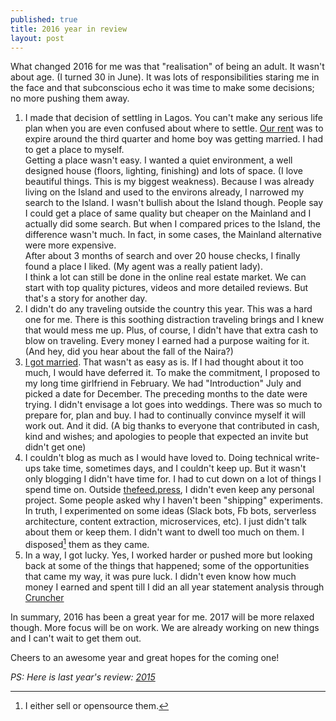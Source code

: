 ```yaml
---
published: true
title: 2016 year in review
layout: post
---
```

What changed 2016 for me was that "realisation" of being an adult. It wasn't about age. (I turned 30 in June). It was lots of responsibilities staring me in the face and that subconscious echo it was time to make some decisions; no more pushing them away.

1. I made that decision of settling in Lagos. You can't make any serious life plan when you are even confused about where to settle. [Our rent](http://obem.be/2015/12/24/2015.html#the-house) was to expire around the third quarter and home boy was getting married. I had to get a place to myself.   
Getting a place wasn't easy. I wanted a quiet environment, a well designed house (floors, lighting, finishing) and lots of space. (I love beautiful things. This is my biggest weakness). Because I was already living on the Island and used to the environs already, I narrowed my search to the Island. I wasn't bullish about the Island though. People say I could get a place of same quality but cheaper on the Mainland and I actually did some search. But when I compared prices to the Island, the difference wasn't much. In fact, in some cases, the Mainland alternative were more expensive.   
After about  3 months of search and over 20 house checks, I finally found a place I liked. (My agent was a really patient lady).   
I think a lot can still be done in the online real estate market. We can start with top quality pictures, videos and more detailed reviews. But that's a story for another day.
2. I didn't do any traveling outside the country this year. This was a hard one for me. There is this soothing distraction traveling brings and I knew that would mess me up. Plus, of course, I didn't have that extra cash to blow on traveling. Every money I earned had a purpose waiting for it. (And hey, did you hear about the fall of the Naira?)
3. [I got married](https://www.instagram.com/p/BN9eHy2gY4C/?taken-by=mojolaoluwao). That wasn't as easy as is. If I had thought about it too much, I would have deferred it. To make the commitment, I proposed to my long time girlfriend in February. We had "Introduction" July and picked a date for December. The preceding months to the date were trying. I didn't envisage a lot goes into weddings. There was so much to prepare for, plan and buy. I had to continually convince myself it will work out. And it did. (A big thanks to everyone that contributed in cash, kind and wishes; and apologies to people that expected an invite but didn't get one)
4. I couldn't blog as much as I would have loved to. Doing technical write-ups take time, sometimes days, and I couldn't keep up. But it wasn't only blogging I didn't have time for. I had to cut down on a lot of things I spend time on. Outside [thefeed.press](http://thefeed.press), I didn't even keep any personal project. Some people asked why I haven't been "shipping" experiments. In truth, I experimented on some ideas (Slack bots, Fb bots, serverless architecture, content extraction, microservices, etc). I just didn't talk about them or keep them. I didn't want to dwell too much on them. I disposed[^1] them as they came.
5. In a way, I got lucky. Yes, I worked harder or pushed more but looking back at some of the things that happened; some of the opportunities that came my way, it was pure luck. I didn't even know how much money I earned and spent till I did an all year statement analysis through [Cruncher](http://cruncherapp.co)

In summary, 2016 has been a great year for me. 2017 will be more relaxed though. More focus will be on work. We are already working on new things and I can't wait to get them out.

Cheers to an awesome year and great hopes for the coming one!

*PS: Here is last year's review: [2015](/2015/12/24/2015.html)*

[^1]: I either sell or opensource them.
